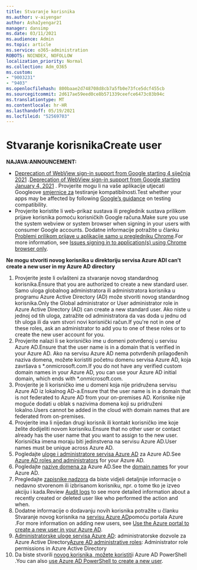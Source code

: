 ```yaml
---
title: Stvaranje korisnika
ms.author: v-aiyengar
author: AshaIyengar21
manager: dansimp
ms.date: 03/11/2021
ms.audience: Admin
ms.topic: article
ms.service: o365-administration
ROBOTS: NOINDEX, NOFOLLOW
localization_priority: Normal
ms.collection: Adm_O365
ms.custom:
- "9003231"
- "9403"
ms.openlocfilehash: 800baae2d748708d8cb7a5fb0e73fce5dcf455cb
ms.sourcegitcommit: 2d617ae59eed0ce8b571339ceefce6473c03b94c
ms.translationtype: MT
ms.contentlocale: hr-HR
ms.lasthandoff: 05/19/2021
ms.locfileid: "52569703"
---
```

# <a name="create-user"></a><span data-ttu-id="31471-102">Stvaranje korisnika</span><span class="sxs-lookup"><span data-stu-id="31471-102">Create user</span></span>

<span data-ttu-id="31471-103">**NAJAVA:**</span><span class="sxs-lookup"><span data-stu-id="31471-103">**ANNOUNCEMENT:**</span></span>

- <span data-ttu-id="31471-104">[Deprecation of WebView sign-in support from Google starting 4 siječnja 2021](/azure/active-directory/external-identities/google-federation#deprecation-of-webview-sign-in-support) .</span><span class="sxs-lookup"><span data-stu-id="31471-104">[Deprecation of WebView sign-in support from Google starting January 4, 2021](/azure/active-directory/external-identities/google-federation#deprecation-of-webview-sign-in-support) .</span></span> <span data-ttu-id="31471-105">Provjerite mogu li na vaše aplikacije utjecati Googleove [smjernice za](https://go.microsoft.com/fwlink/?linkid=2157323) testiranje kompatibilnosti.</span><span class="sxs-lookup"><span data-stu-id="31471-105">Test whether your apps may be affected by following [Google’s guidance](https://go.microsoft.com/fwlink/?linkid=2157323) on testing compatibility.</span></span>
- <span data-ttu-id="31471-106">Provjerite koristite li web-prikaz sustava ili preglednik sustava prilikom prijave korisnika pomoću korisničkih Google računa.</span><span class="sxs-lookup"><span data-stu-id="31471-106">Make sure you use the system webview or system browser when signing in your users with consumer Google accounts.</span></span> <span data-ttu-id="31471-107">Dodatne informacije potražite u članku [Problemi prilikom prijave u aplikacije samo u pregledniku Chrome](/office365/troubleshoot/miscellaneous/chrome-behavior-affects-applications).</span><span class="sxs-lookup"><span data-stu-id="31471-107">For more information, see [Issues signing in to application(s) using Chrome browser only](/office365/troubleshoot/miscellaneous/chrome-behavior-affects-applications).</span></span>

<span data-ttu-id="31471-108">**Ne mogu stvoriti novog korisnika u direktoriju servisa Azure AD**</span><span class="sxs-lookup"><span data-stu-id="31471-108">**I can't create a new user in my Azure AD directory**</span></span>

1. <span data-ttu-id="31471-109">Provjerite jeste li ovlašteni za stvaranje novog standardnog korisnika.</span><span class="sxs-lookup"><span data-stu-id="31471-109">Ensure that you are authorized to create a new standard user.</span></span> <span data-ttu-id="31471-110">Samo uloga globalnog administratora ili administratora korisnika u programu Azure Active Directory (AD) može stvoriti novog standardnog korisnika.</span><span class="sxs-lookup"><span data-stu-id="31471-110">Only the Global administrator or User administrator role in Azure Active Directory (AD) can create a new standard user.</span></span> <span data-ttu-id="31471-111">Ako niste u jednoj od tih uloga, zatražite od administratora da vas doda u jednu od tih uloga ili da vam stvori novi korisnički račun.</span><span class="sxs-lookup"><span data-stu-id="31471-111">If you're not in one of these roles, ask an administrator to add you to one of these roles or to create the new user account for you.</span></span>
1. <span data-ttu-id="31471-112">Provjerite nalazi li se korisničko ime u domeni potvrđenoj u servisu Azure AD.</span><span class="sxs-lookup"><span data-stu-id="31471-112">Ensure that the user name is in a domain that is verified in your Azure AD.</span></span> <span data-ttu-id="31471-113">Ako na servisu Azure AD nema potvrđenih prilagođenih naziva domena, možete koristiti početnu domenu servisa Azure AD, koja završava s \*.onmicrosoft.com.</span><span class="sxs-lookup"><span data-stu-id="31471-113">If you do not have any verified custom domain names in your Azure AD, you can use your Azure AD initial domain, which ends with \*.onmicrosoft.com.</span></span>
1. <span data-ttu-id="31471-114">Provjerite je li korisničko ime u domeni koja nije pridružena servisu Azure AD iz lokalnog AD-a.</span><span class="sxs-lookup"><span data-stu-id="31471-114">Ensure that the user name is in a domain that is not federated to Azure AD from your on-premises AD.</span></span> <span data-ttu-id="31471-115">Korisnike nije moguće dodati u oblak s nazivima domena koji su pridruženi lokalno.</span><span class="sxs-lookup"><span data-stu-id="31471-115">Users cannot be added in the cloud with domain names that are federated from on-premises.</span></span>
1. <span data-ttu-id="31471-116">Provjerite ima li nijedan drugi korisnik ili kontakt korisničko ime koje želite dodijeliti novom korisniku.</span><span class="sxs-lookup"><span data-stu-id="31471-116">Ensure that no other user or contact already has the user name that you want to assign to the new user.</span></span> <span data-ttu-id="31471-117">Korisnička imena moraju biti jedinstvena na servisu Azure AD.</span><span class="sxs-lookup"><span data-stu-id="31471-117">User names must be unique across Azure AD.</span></span>
1. <span data-ttu-id="31471-118">Pogledajte [uloge i administratore servisa Azure AD](https://portal.azure.com/#blade/Microsoft_AAD_IAM/ActiveDirectoryMenuBlade/RolesAndAdministrators) za Azure AD.</span><span class="sxs-lookup"><span data-stu-id="31471-118">See [Azure AD roles and administrators](https://portal.azure.com/#blade/Microsoft_AAD_IAM/ActiveDirectoryMenuBlade/RolesAndAdministrators) for your Azure AD.</span></span>
1. <span data-ttu-id="31471-119">Pogledajte [nazive domena za](https://portal.azure.com/#blade/Microsoft_AAD_IAM/ActiveDirectoryMenuBlade/RolesAndAdministrators) Azure AD.</span><span class="sxs-lookup"><span data-stu-id="31471-119">See the [domain names](https://portal.azure.com/#blade/Microsoft_AAD_IAM/ActiveDirectoryMenuBlade/RolesAndAdministrators) for your Azure AD.</span></span>
1. <span data-ttu-id="31471-120">Pregledajte [zapisnike nadzora](https://portal.azure.com/#blade/Microsoft_AAD_IAM/ActiveDirectoryMenuBlade/RolesAndAdministrators) da biste vidjeli detaljnije informacije o nedavno stvorenom ili izbrisanom korisniku, npr. o tome tko je izveo akciju i kada.</span><span class="sxs-lookup"><span data-stu-id="31471-120">Review [Audit logs](https://portal.azure.com/#blade/Microsoft_AAD_IAM/ActiveDirectoryMenuBlade/RolesAndAdministrators) to see more detailed information about a recently created or deleted user like who performed the action and when.</span></span>
1. <span data-ttu-id="31471-121">Dodatne informacije o dodavanju novih korisnika potražite u članku Stvaranje novog korisnika na [servisu Azure AD](/azure/active-directory/active-directory-users-create-azure-portal)pomoću portala Azure .</span><span class="sxs-lookup"><span data-stu-id="31471-121">For more information on adding new users, see [Use the Azure portal to create a new user in your Azure AD](/azure/active-directory/active-directory-users-create-azure-portal).</span></span>
1. <span data-ttu-id="31471-122">[Administratorske uloge servisa Azure AD](/azure/active-directory/active-directory-assign-admin-roles): administratorske dozvole za Azure Active Directory</span><span class="sxs-lookup"><span data-stu-id="31471-122">[Azure AD administrative roles](/azure/active-directory/active-directory-assign-admin-roles): Administrator role permissions in Azure Active Directory</span></span>
1. <span data-ttu-id="31471-123">Da biste stvorili [novog korisnika, možete koristiti](/powershell/module/azuread/new-azureaduser?view=azureadps-2.0)i Azure AD PowerShell .</span><span class="sxs-lookup"><span data-stu-id="31471-123">You can also [use Azure AD PowerShell to create a new user](/powershell/module/azuread/new-azureaduser?view=azureadps-2.0).</span></span>
